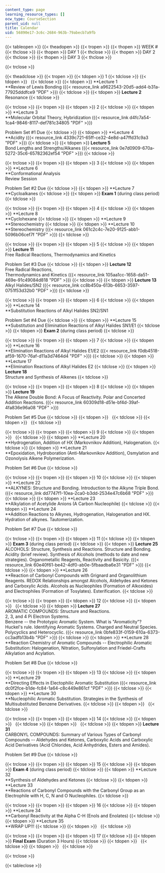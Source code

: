 ```yaml
---
content_type: page
learning_resource_types: []
ocw_type: CourseSection
parent_uid: null
title: Calendar
uid: 56890e17-3c6c-2684-963b-79abecb7a9fb
---
```


{{< tableopen >}}
{{< theadopen >}}
{{< tropen >}}
{{< thopen >}}
WEEK #
{{< thclose >}}
{{< thopen >}}
DAY 1
{{< thclose >}}
{{< thopen >}}
DAY 2
{{< thclose >}}
{{< thopen >}}
DAY 3
{{< thclose >}}

{{< trclose >}}

{{< theadclose >}}
{{< tropen >}}
{{< tdopen >}}
1
{{< tdclose >}}
{{< tdopen >}}
 
{{< tdclose >}}
{{< tdopen >}}
**Lecture 1  
**Review of Lewis Bonding ({{< resource_link a9622543-20d5-add4-b31a-77925dddfce9 "PDF" >}})
{{< tdclose >}}
{{< tdopen >}}
**Lecture 2**  
Resonance
{{< tdclose >}}

{{< trclose >}}
{{< tropen >}}
{{< tdopen >}}
2
{{< tdclose >}}
{{< tdopen >}}
**Lecture 3  
**Molecular Orbital Theory, Hybridization ({{< resource_link d4fc7a54-1ca4-9846-8117-def781c34805 "PDF" >}})  
  
Problem Set #1 Due
{{< tdclose >}}
{{< tdopen >}}
**Lecture 4  
**Acidity ({{< resource_link 4339c721-65ff-ce32-4e8d-a47ffd31c9a3 "PDF" >}})
{{< tdclose >}}
{{< tdopen >}}
**Lecture 5**  
Bond Lengths and Strengths/Alkanes ({{< resource_link 0e7d0909-670a-5272-35c6-65782362ef54 "PDF" >}})
{{< tdclose >}}

{{< trclose >}}
{{< tropen >}}
{{< tdopen >}}
3
{{< tdclose >}}
{{< tdopen >}}
**Lecture 6  
**Conformational Analysis  
Review Session  
  
Problem Set #2 Due
{{< tdclose >}}
{{< tdopen >}}
**Lecture 7  
**Cycloalkanes
{{< tdclose >}}
{{< tdopen >}}
**Exam 1** (during class period)
{{< tdclose >}}

{{< trclose >}}
{{< tropen >}}
{{< tdopen >}}
4
{{< tdclose >}}
{{< tdopen >}}
**Lecture 8  
**Cyclohexane
{{< tdclose >}}
{{< tdopen >}}
**Lecture 9  
**Stereochemistry
{{< tdclose >}}
{{< tdopen >}}
**Lecture 10  
**Stereochemistry ({{< resource_link 061c2c4c-7e20-9125-abb1-5096b06cef7f "PDF" >}})
{{< tdclose >}}

{{< trclose >}}
{{< tropen >}}
{{< tdopen >}}
5
{{< tdclose >}}
{{< tdopen >}}
**Lecture 11**  
Free Radical Reactions, Thermodynamics and Kinetics  
  
Problem Set #3 Due
{{< tdclose >}}
{{< tdopen >}}
**Lecture 12**  
Free Radical Reactions,  
Thermodynamics and Kinetics ({{< resource_link 105aa1cc-1658-da51-469e-91c49084d818 "PDF" >}})
{{< tdclose >}}
{{< tdopen >}}
**Lecture 13**  
Alkyl Halides/SN2 ({{< resource_link cc8b450a-613b-6653-3597-0751f53d32b0 "PDF" >}})
{{< tdclose >}}

{{< trclose >}}
{{< tropen >}}
{{< tdopen >}}
6
{{< tdclose >}}
{{< tdopen >}}
**Lecture 14  
**Substitution Reactions of Alkyl Halides SN2/SN1  
  
Problem Set #4 Due
{{< tdclose >}}
{{< tdopen >}}
**Lecture 15  
**Substitution and Elimination Reactions of Alkyl Halides SN1/E1
{{< tdclose >}}
{{< tdopen >}}
**Exam 2** (during class period)
{{< tdclose >}}

{{< trclose >}}
{{< tropen >}}
{{< tdopen >}}
7
{{< tdclose >}}
{{< tdopen >}}
**Lecture 16  
**Elimination Reactions of Alkyl Halides E1/E2 ({{< resource_link f0db4518-af59-1670-76af-d11a3d7464d4 "PDF" >}})
{{< tdclose >}}
{{< tdopen >}}
**Lecture 17  
**Elimination Reactions of Alkyl Halides E2
{{< tdclose >}}
{{< tdopen >}}
**Lecture 18**  
Structure and Synthesis of Alkenes
{{< tdclose >}}

{{< trclose >}}
{{< tropen >}}
{{< tdopen >}}
8
{{< tdclose >}}
{{< tdopen >}}
**Lecture 19**  
The Alkene Double Bond: A Focus of Reactivity. Polar and Concerted Addition Reactions. ({{< resource_link 60309d18-d51e-bf4d-39af-4fa836e96a08 "PDF" >}})  
  
Problem Set #5 Due
{{< tdclose >}}
{{< tdopen >}}
 
{{< tdclose >}}
{{< tdopen >}}
 
{{< tdclose >}}

{{< trclose >}}
{{< tropen >}}
{{< tdopen >}}
9
{{< tdclose >}}
{{< tdopen >}}
 
{{< tdclose >}}
{{< tdopen >}}
**Lecture 20  
**Hydrogenation, Addition of HX (Markovnikov Addition), Halogenation.
{{< tdclose >}}
{{< tdopen >}}
**Lecture 21  
**Epoxidation, Hydroboration (Anti-Markovnikov Addition), Osmylation and Ozonolysis Alkene Polymerization.  
  
Problem Set #6 Due
{{< tdclose >}}

{{< trclose >}}
{{< tropen >}}
{{< tdopen >}}
10
{{< tdclose >}}
{{< tdopen >}}
**Lecture 22  
**ALKYNES: Structure and Bonding. Introduction to the Alkyne Triple Bond. ({{< resource_link dd7747f1-10ea-2ca0-b3dd-2534e47c6b68 "PDF" >}})
{{< tdclose >}}
{{< tdopen >}}
**Lecture 23  
**Alkylation of Acetylide Anions (A Carbon Nucleophile)
{{< tdclose >}}
{{< tdopen >}}
**Lecture 24  
**Addition Reactions to Alkynes, Hydrogenation, Halogenation and HX. Hydration of alkynes. Tautomerization.  
  
Problem Set #7 Due
{{< tdclose >}}

{{< trclose >}}
{{< tropen >}}
{{< tdopen >}}
11
{{< tdclose >}}
{{< tdopen >}}
**Exam 3** (during class period)
{{< tdclose >}}
{{< tdopen >}}
**Lecture 25**  
ALCOHOLS: Structure, Synthesis and Reactions. Structure and Bonding. Acidity (brief review). Synthesis of Alcohols (methods to date and new strategies). Organometallic Reagents, Reactivity and Basicity. ({{< resource_link 60e40f61-be42-4df0-ab0e-5fbaadba6e31 "PDF" >}})
{{< tdclose >}}
{{< tdopen >}}
**Lecture 26  
**Reaction of Carbonyl Compounds with Grignard and Organolithium Reagents. REDOX Relationships amongst Alcohols, Aldehydes and Ketones and Carboxylic Acids. Alcohols as Nucleophiles (Formation of Alkoxides) and Electrophiles (Formation of Tosylates). Esterification.
{{< tdclose >}}

{{< trclose >}}
{{< tropen >}}
{{< tdopen >}}
12
{{< tdclose >}}
{{< tdopen >}}
 
{{< tdclose >}}
{{< tdopen >}}
**Lecture 27**  
AROMATIC COMPOUNDS: Structure and Reactions.  
2, 3, and 4 Pi Electron Systems.  
Benzene -- the Prototypic Aromatic System. What is "Aromaticity"? Huckel's rule. Identifying Aromatic Systems. Charged and Neutral Species. Polycyclics and Heterocyclic. ({{< resource_link 0bfe833f-0159-610a-6373-cc3adfb13b4b "PDF" >}})
{{< tdclose >}}
{{< tdopen >}}
**Lecture 28  
**Reaction Chemistry of Aromatic Compounds -- Electrophilic Aromatic Substitution: Halogenation, Nitration, Sulfonylation and Friedel-Crafts Alkylation and Acylation.  
  
Problem Set #8 Due
{{< tdclose >}}

{{< trclose >}}
{{< tropen >}}
{{< tdopen >}}
13
{{< tdclose >}}
{{< tdopen >}}
**Lecture 29  
**Directing Effects in Electophilic Aromatic Substitution ({{< resource_link dc0f2fce-b1de-fc84-1a64-c8c449e861cf "PDF" >}})
{{< tdclose >}}
{{< tdopen >}}
**Lecture 30  
**Nucleophilic Aromatic Substitution. Strategies in the Synthesis of Multisubstituted Benzene Derivatives.
{{< tdclose >}}
{{< tdopen >}}
 
{{< tdclose >}}

{{< trclose >}}
{{< tropen >}}
{{< tdopen >}}
14
{{< tdclose >}}
{{< tdopen >}}
 
{{< tdclose >}}
{{< tdopen >}}
 
{{< tdclose >}}
{{< tdopen >}}
**Lecture 31**  
CARBONYL COMPOUNDS: Summary of Various Types of Carbonyl Compounds -- Aldehydes and Ketones, Carboxylic Acids and Carboxylic Acid Derivatives (Acid Chlorides, Acid Anhydrides, Esters and Amides).  
  
Problem Set #9 Due
{{< tdclose >}}

{{< trclose >}}
{{< tropen >}}
{{< tdopen >}}
15
{{< tdclose >}}
{{< tdopen >}}
**Exam 4** (during class period)
{{< tdclose >}}
{{< tdopen >}}
**Lecture 32  
**Synthesis of Aldehydes and Ketones
{{< tdclose >}}
{{< tdopen >}}
**Lecture 33  
**Reactions of Carbonyl Compounds with the Carbonyl Group as an Electrophile with H, C, N and O Nucleophiles.
{{< tdclose >}}

{{< trclose >}}
{{< tropen >}}
{{< tdopen >}}
16
{{< tdclose >}}
{{< tdopen >}}
**Lecture 34  
**Carbonyl Reactivity at the Alpha C-H (Enols and Enolates)
{{< tdclose >}}
{{< tdopen >}}
**Lecture 35  
**WRAP UP!!!
{{< tdclose >}}
{{< tdopen >}}
 
{{< tdclose >}}

{{< trclose >}}
{{< tropen >}}
{{< tdopen >}}
17
{{< tdclose >}}
{{< tdopen >}}
**Final Exam** (Duration 3 Hours)
{{< tdclose >}}
{{< tdopen >}}
 
{{< tdclose >}}
{{< tdopen >}}
 
{{< tdclose >}}

{{< trclose >}}

{{< tableclose >}}